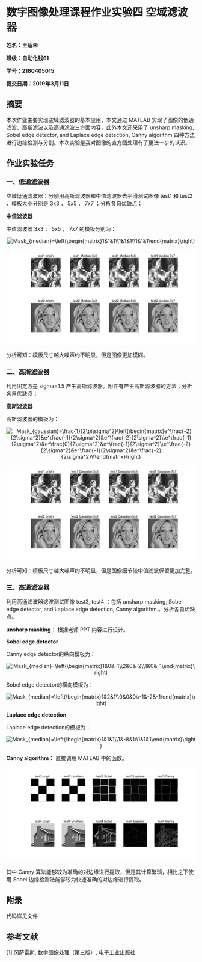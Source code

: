  

# 数字图像处理课程作业实验四 空域滤波器

**姓名：王适未**

**班级：自动化钱61**

**学号：2160405015**

**提交日期：2019年3月11日**

 

## 摘要

本次作业主要实现空域滤波器的基本应用，本文通过 MATLAB 实现了图像的低通滤波、高斯滤波以及高通滤波三方面内容，此外本文还采用了 unsharp masking, Sobel edge detector, and Laplace edge detection, Canny algorithm 四种方法进行边缘检测与分割。本次实验是我对图像的直方图处理有了更进一步的认识。

 

## 作业实验任务 

### 一、低通滤波器

空域低通滤波器：分别用高斯滤波器和中值滤波器去平滑测试图像 test1 和 test2 ，模板大小分别是 3x3 ， 5x5 ， 7x7 ；分析各自优缺点；

**中值滤波器**

中值滤波器 3x3 ， 5x5 ， 7x7 的模板分别为：

<div align=center><img src="https://latex.codecogs.com/gif.latex?Mask_{median}=\left(\begin{matrix}1&1&1\\1&1&1\\1&1&1\end{matrix}\right)" alt="Mask_{median}=\left(\begin{matrix}1&1&1\\1&1&1\\1&1&1\end{matrix}\right)"/></div>

![hw4-1.png](https://raw.githubusercontent.com/oawxkw/sztxcl-hw4/master/dist/hw4-1.png)

分析可知：模板尺寸越大噪声约不明显，但是图像更加模糊。

 

### 二、高斯滤波器

利用固定方差 sigma=1.5 产生高斯滤波器。附件有产生高斯滤波器的方法；分析各自优缺点；

**高斯滤波器**

高斯滤波器的模板为：

<div align=center><img src="https://latex.codecogs.com/gif.latex?Mask_{gaussian}=\frac{1}{2\pi\sigma^2}\left(\begin{matrix}e^\frac{-2}{2\sigma^2}&e^\frac{-1}{2\sigma^2}&e^\frac{-2}{2\sigma^2}\\e^\frac{-1}{2\sigma^2}&e^\frac{0}{2\sigma^2}&e^\frac{-1}{2\sigma^2}\\e^\frac{-2}{2\sigma^2}&e^\frac{-1}{2\sigma^2}&e^\frac{-2}{2\sigma^2}\\\end{matrix}\right)" alt="Mask_{gaussian}=\frac{1}{2\pi\sigma^2}\left(\begin{matrix}e^\frac{-2}{2\sigma^2}&e^\frac{-1}{2\sigma^2}&e^\frac{-2}{2\sigma^2}\\e^\frac{-1}{2\sigma^2}&e^\frac{0}{2\sigma^2}&e^\frac{-1}{2\sigma^2}\\e^\frac{-2}{2\sigma^2}&e^\frac{-1}{2\sigma^2}&e^\frac{-2}{2\sigma^2}\\\end{matrix}\right)"/></div>

![hw4-2.png](https://raw.githubusercontent.com/oawxkw/sztxcl-hw4/master/dist/hw4-2.png)

分析可知：模板尺寸越大噪声约不明显，但是图像细节较中值滤波保留更加完整。
 
 

### 三、高通滤波器

利用高通滤波器滤波测试图像 test3, test4 ：包括 unsharp masking, Sobel edge detector, and Laplace edge detection, Canny algorithm 。分析各自优缺点。

**unsharp masking：**
根据老师 PPT 内容进行设计。

**Sobel edge detector**

Canny edge detector的纵向模板为：

<div align=center><img src="https://latex.codecogs.com/gif.latex?Mask_{median}=\left(\begin{matrix}1&0&-1\\2&0&-2\\1&0&-1\end{matrix}\right)" alt="Mask_{median}=\left(\begin{matrix}1&0&-1\\2&0&-2\\1&0&-1\end{matrix}\right)"/></div>

Sobel edge detector的横向模板为：

<div align=center><img src="https://latex.codecogs.com/gif.latex?Mask_{median}=\left(\begin{matrix}1&2&1\\0&0&0\\-1&-2&-1\end{matrix}\right)" alt="Mask_{median}=\left(\begin{matrix}1&2&1\\0&0&0\\-1&-2&-1\end{matrix}\right)"/></div>

**Laplace edge detection**

Laplace edge detection的模板为：

<div align=center><img src="https://latex.codecogs.com/gif.latex?Mask_{median}=\left(\begin{matrix}1&1&1\\1&-8&1\\1&1&1\end{matrix}\right)" alt="Mask_{median}=\left(\begin{matrix}1&1&1\\1&-8&1\\1&1&1\end{matrix}\right)"/></div>

**Canny algorithm：**
直接调用 MATLAB 中的函数。

![hw4-3.png](https://raw.githubusercontent.com/oawxkw/sztxcl-hw4/master/dist/hw4-3.png)

其中 Canny 算法能够较为准确的对边缘进行提取，但是其计算繁琐，相比之下使用 Sobel 边缘检测法能够较为快速准确的对边缘进行提取。

 

## 附录

代码详见文件

 

## 参考文献

[1] 冈萨雷斯, 数字图像处理（第三版）, 电子工业出版社